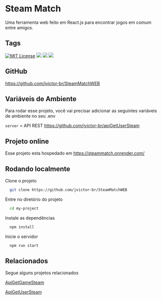 
# Steam Match

 Uma ferramenta web feito em React.js para encontrar jogos em comum entre amigos.



## Tags
[![MIT License](https://img.shields.io/badge/License-MIT-green.svg)](https://choosealicense.com/licenses/mit/)
[![](https://img.shields.io/badge/React.js-%5E18.2.0-blue)](https://img.shields.io/badge/React.js-%5E18.2.0-blue)
[![](https://img.shields.io/badge/react--router--dom-%5E6.8.0-blue)](https://img.shields.io/badge/react--router--dom-%5E6.8.0-blue)
[![](https://img.shields.io/badge/vers%C3%A3o-0.1.0-green)](https://img.shields.io/badge/vers%C3%A3o-0.1.0-green)




## GitHub

https://github.com/jvictor-br/SteamMatchWEB


## Variáveis de Ambiente

Para rodar esse projeto, você vai precisar adicionar as seguintes variáveis de ambiente no seu .env

`server` = API REST https://github.com/jvictor-br/apiGetUserSteam


## Projeto online

Esse projeto esta hospedado em https://steammatch.onrender.com/


## Rodando localmente

Clone o projeto

```bash
  git clone https://github.com/jvictor-br/SteamMatchWEB
```

Entre no diretório do projeto

```bash
  cd my-project
```

Instale as dependências

```bash
  npm install
```

Inicie o servidor

```bash
  npm run start
```

## Relacionados

Segue alguns projetos relacionados

[ApiGetGameSteam](https://github.com/jvictor-br/apiGetGameSteam)

[ApiGetUserSteam](https://github.com/jvictor-br/apiGetUserSteam)